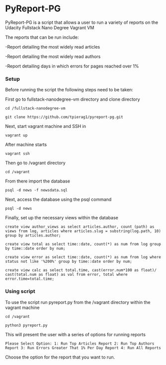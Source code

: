 # PyReport-PG

PyReport-PG is a script that allows a user to run a variety
of reports on the Udacity Fullstack Nano Degree Vagrant VM

The reports that can be run include:

-Report detailing the most widely read articles

-Report detailing the most widely read authors

-Report detailing days in which errors for pages reached over 1%

### Setup

Before running the script the following steps need to be taken:

First go to fullstack-nanodegree-vm directory and clone directory

`cd /fullstack-nanodegree-vm`

`git clone https://github.com/tpierag1/pyreport-pg.git`

Next, start vagrant machine and SSH in

`vagrant up`

After machine starts

`vagrant ssh`

Then go to /vagrant directory

`cd /vagrant`

From there import the database

`psql -d news -f newsdata.sql`

Next, access the database using the psql command

`psql -d news`

Finally, set up the necessary views within the database

`create view author_views as select articles.author, count (path) as views from
log, articles where articles.slug = substring(log.path, 10) group
by articles.author;`

`create view total as select time::date, count(*) as num from log group by
time::date order by num;`

`create view error as select time::date, count(*) as num from log where
status not like '%200%' group by time::date order by num;`

`create view calc as select total.time, cast(error.num*100 as float)/
cast(total.num as float) as val from error, total where error.time=total.time;`

### Using script

To use the script run pyreport.py from the /vagrant directory within the
vagrant machine

`cd /vagrant`

`python3 pyreport.py`

This will present the user with a series of options for running reports

`Please Select Option:
1: Run Top Articles Report
2: Run Top Authors Report
3: Run Errors Greater That 1% Per Day Report
4: Run All Reports`


Choose the option for the report that you want to run.
